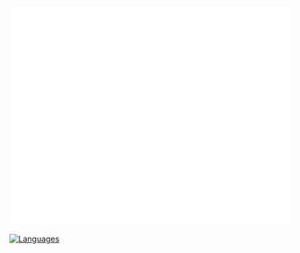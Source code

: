 ### 
![Metrics](/github-metrics.svg)

[![Languages](https://readme-stats-eta-pied.vercel.app/api/top-langs/?username=exokem&theme=transparent&hide_border=true)](https://github.com/anuraghazra/github-readme-stats)
